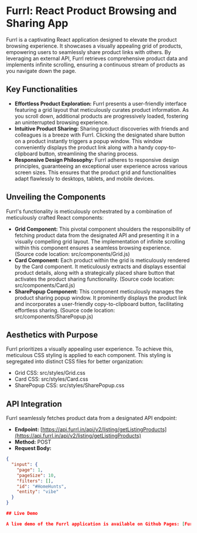 # Furrl: React Product Browsing and Sharing App

Furrl is a captivating React application designed to elevate the product browsing experience. It showcases a visually appealing grid of products, empowering users to seamlessly share product links with others. By leveraging an external API, Furrl retrieves comprehensive product data and implements infinite scrolling, ensuring a continuous stream of products as you navigate down the page.

## Key Functionalities

* **Effortless Product Exploration:** Furrl presents a user-friendly interface featuring a grid layout that meticulously curates product information. As you scroll down, additional products are progressively loaded, fostering an uninterrupted browsing experience. 
* **Intuitive Product Sharing:** Sharing product discoveries with friends and colleagues is a breeze with Furrl. Clicking the designated share button on a product instantly triggers a popup window. This window conveniently displays the product link along with a handy copy-to-clipboard button, streamlining the sharing process.
* **Responsive Design Philosophy:** Furrl adheres to responsive design principles, guaranteeing an exceptional user experience across various screen sizes. This ensures that the product grid and functionalities adapt flawlessly to desktops, tablets, and mobile devices.

## Unveiling the Components

Furrl's functionality is meticulously orchestrated by a combination of meticulously crafted React components:

* **Grid Component:** This pivotal component shoulders the responsibility of fetching product data from the designated API and presenting it in a visually compelling grid layout. The implementation of infinite scrolling within this component ensures a seamless browsing experience. (Source code location: src/components/Grid.js)
* **Card Component:** Each product within the grid is meticulously rendered by the Card component. It meticulously extracts and displays essential product details, along with a strategically placed share button that activates the product sharing functionality. (Source code location: src/components/Card.js)
* **SharePopup Component:** This component meticulously manages the product sharing popup window. It prominently displays the product link and incorporates a user-friendly copy-to-clipboard button, facilitating effortless sharing. (Source code location: src/components/SharePopup.js)

## Aesthetics with Purpose

Furrl prioritizes a visually appealing user experience. To achieve this, meticulous CSS styling is applied to each component. This styling is segregated into distinct CSS files for better organization:

* Grid CSS: src/styles/Grid.css
* Card CSS: src/styles/Card.css
* SharePopup CSS: src/styles/SharePopup.css

## API Integration

Furrl seamlessly fetches product data from a designated API endpoint:

* **Endpoint:** [https://api.furrl.in/api/v2/listing/getListingProducts](https://api.furrl.in/api/v2/listing/getListingProducts)
* **Method:** POST
* **Request Body:**

```json
{
  "input": {
    "page": 1,
    "pageSize": 10,
    "filters": [],
    "id": "#HomeHunts",
    "entity": "vibe"
  }
}

## Live Demo

A live demo of the Furrl application is available on Github Pages: [Furrl-Homehunts](https://vikramkonidhala.github.io/Furrl-Homehunts)
